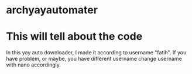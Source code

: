 # archyayautomater

# This will tell about the code


In this yay auto downloader, I made it according to username "fatih". If you have problem, or maybe, you have different username change username with nano accordingly.
